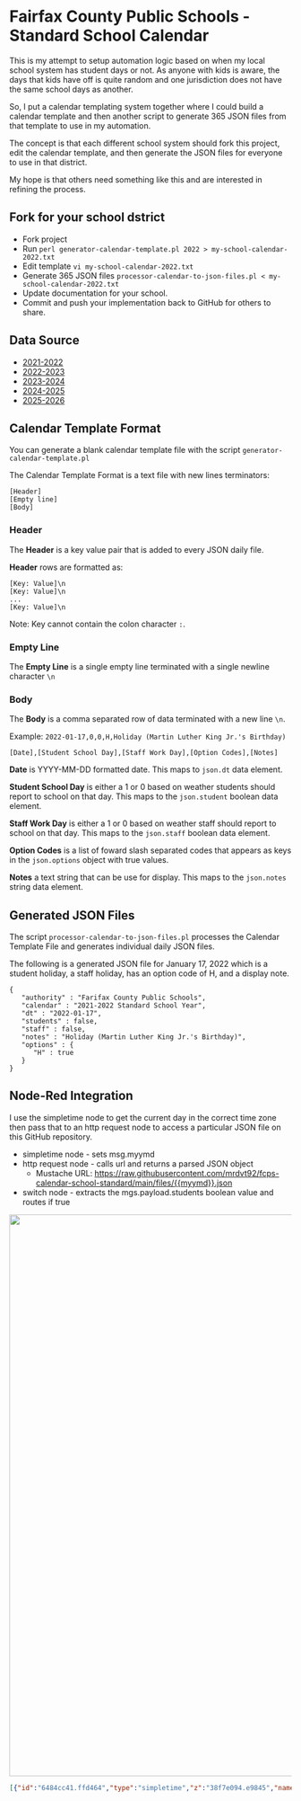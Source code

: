 # Fairfax County Public Schools  - Standard School Calendar

This is my attempt to setup automation logic based on when my local school system has student days or not. As anyone with kids is aware, the days that kids have off is quite random and one jurisdiction does not have the same school days as another.

So, I put a calendar templating system together where I could build a calendar template and then another script to generate 365 JSON files from that template to use in my automation.

The concept is that each different school system should fork this project, edit the calendar template, and then generate the JSON files for everyone to use in that district.

My hope is that others need something like this and are interested in refining the process.

## Fork for your school dstrict

- Fork project
- Run ```perl generator-calendar-template.pl 2022 > my-school-calendar-2022.txt```
- Edit template ```vi my-school-calendar-2022.txt```
- Generate 365 JSON files ```processor-calendar-to-json-files.pl < my-school-calendar-2022.txt```
- Update documentation for your school.
- Commit and push your implementation back to GitHub for others to share.

## Data Source

- [2021-2022](https://www.fcps.edu/sites/default/files/media/forms/2021-2022-standard-school-calendar.pdf)
- [2022-2023](https://www.fcps.edu/sites/default/files/2022-2023-standard-school-year-calendar.pdf)
- [2023-2024](https://www.fcps.edu/system/files/2023-2024-standard-school-year-calendar.pdf)
- [2024-2025](https://go.boarddocs.com/vsba/fairfax/Board.nsf/files/CNW29S01214F/$file/2024-2025-standard-school-year-calendar-BLUE-DRAFT-AMENDED.pdf)
- [2025-2026](https://go.boarddocs.com/vsba/fairfax/Board.nsf/files/CNW29V0122C1/$file/2025-2026-standard-school-year-calendar-BLUE-DRAFT-AMENDED.pdf)

## Calendar Template Format

You can generate a blank calendar template file with the script ```generator-calendar-template.pl```

The Calendar Template Format is a text file with new lines terminators:

```
[Header]
[Empty line]
[Body]
```

### Header

The __Header__ is a key value pair that is added to every JSON daily file.

__Header__ rows are formatted as:

```
[Key: Value]\n
[Key: Value]\n
...
[Key: Value]\n
```

Note: Key cannot contain the colon character ```:```.

### Empty Line

The __Empty Line__ is a single empty line terminated with a single newline character ```\n```

### Body

The __Body__ is a comma separated row of data terminated with a new line ```\n```.

Example: ```2022-01-17,0,0,H,Holiday (Martin Luther King Jr.'s Birthday)```

```[Date],[Student School Day],[Staff Work Day],[Option Codes],[Notes]```

__Date__ is YYYY-MM-DD formatted date.  This maps to ```json.dt``` data element.

__Student School Day__ is either a 1 or 0 based on weather students should report to school on that day. This maps to the ```json.student``` boolean data element.

__Staff Work Day__ is either a 1 or 0 based on weather staff should report to school on that day. This maps to the ```json.staff``` boolean data element.

__Option Codes__ is a list of foward slash separated codes that appears as keys in the ```json.options``` object with true values.

__Notes__ a text string that can be use for display.  This maps to the ```json.notes``` string data element.

## Generated JSON Files

The script ```processor-calendar-to-json-files.pl``` processes the Calendar Template File and generates individual daily JSON files.

The following is a generated JSON file for January 17, 2022 which is a student holiday, a staff holiday, has an option code of H, and a display note. 

```
{
   "authority" : "Farifax County Public Schools",
   "calendar" : "2021-2022 Standard School Year",
   "dt" : "2022-01-17",
   "students" : false,
   "staff" : false,
   "notes" : "Holiday (Martin Luther King Jr.'s Birthday)",
   "options" : {
      "H" : true
   }
}
```

## Node-Red Integration

I use the simpletime node to get the current day in the correct time zone then pass that to an http request node to access a particular JSON file on this GitHub repository.

  - simpletime node - sets msg.myymd
  - http request node - calls url and returns a parsed JSON object
    - Mustache URL: https://raw.githubusercontent.com/mrdvt92/fcps-calendar-school-standard/main/files/{{myymd}}.json
  - switch node - extracts the mgs.payload.students boolean value and routes if true

<img src="img/node-red-subflow-isSchoolDay.png" width="1000">

```json
[{"id":"6484cc41.ffd464","type":"simpletime","z":"38f7e094.e9845","name":"","mydate":true,"myymd":true,"myyear":true,"mymonth":true,"mymonthn":true,"mydom":true,"mydoy":true,"myday":true,"myhourpm":true,"myhour":true,"mytime":true,"mytimes":true,"myminute":true,"myminutes":true,"mysecond":true,"mymillis":true,"myepoch":true,"myrawdate":true,"mypm":true,"x":150,"y":80,"wires":[["67a48a16.2aece4"]]},{"id":"67a48a16.2aece4","type":"http request","z":"38f7e094.e9845","name":"FCPS Calendar","method":"GET","ret":"obj","paytoqs":false,"url":"https://raw.githubusercontent.com/mrdvt92/fcps-calendar-school-standard/main/files/{{myymd}}.json","tls":"","persist":false,"proxy":"","authType":"","x":320,"y":80,"wires":[["982e686b.9c5998","b1e05407.50f5d8"]]},{"id":"982e686b.9c5998","type":"switch","z":"38f7e094.e9845","name":"HTTP OK","property":"statusCode","propertyType":"msg","rules":[{"t":"eq","v":"200","vt":"str"},{"t":"else"}],"checkall":"true","repair":false,"outputs":2,"x":500,"y":140,"wires":[["b33d7fa9.0487a"],["a7df2028.403f4"]]},{"id":"b33d7fa9.0487a","type":"change","z":"38f7e094.e9845","name":"extract isSchoolDay","rules":[{"t":"set","p":"response","pt":"msg","to":"payload","tot":"msg"},{"t":"set","p":"payload","pt":"msg","to":"payload.students","tot":"msg"},{"t":"set","p":"isSchoolDay","pt":"global","to":"payload","tot":"msg"}],"action":"","property":"","from":"","to":"","reg":false,"x":700,"y":120,"wires":[["a06af716.382b88"]]},{"id":"a06af716.382b88","type":"switch","z":"38f7e094.e9845","name":"only isSchoolDay","property":"payload","propertyType":"msg","rules":[{"t":"true"}],"checkall":"true","repair":false,"outputs":1,"x":930,"y":80,"wires":[[]]},{"id":"b1e05407.50f5d8","type":"template","z":"38f7e094.e9845","name":"","field":"payload","fieldType":"msg","format":"handlebars","syntax":"mustache","template":"{{statusCode}}:{{payload.students}} - ({{myday}} {{myhourpm}}:{{myminute}} {{mypm}})","output":"str","x":500,"y":40,"wires":[[]]}]
```
